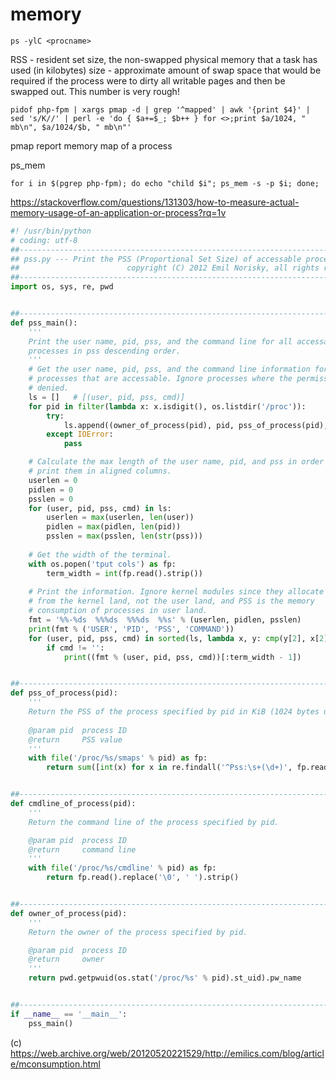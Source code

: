 memory
==




`ps -ylC <procname>`  


RSS - resident set size, the non-swapped physical memory that a task has used (in kilobytes)
size - approximate amount of swap space that would be required if the process were to dirty all writable pages and then be swapped out. This number is very rough!

`pidof php-fpm | xargs pmap -d | grep '^mapped' | awk '{print $4}' | sed 's/K//' | perl -e 'do { $a+=$_; $b++ } for <>;print $a/1024, " mb\n", $a/1024/$b, " mb\n"'`


pmap
report memory map of a process


ps_mem

`for i in $(pgrep php-fpm); do echo "child $i"; ps_mem -s -p $i; done;`


<https://stackoverflow.com/questions/131303/how-to-measure-actual-memory-usage-of-an-application-or-process?rq=1v>

```python
#! /usr/bin/python
# coding: utf-8
##-----------------------------------------------------------------------------
## pss.py --- Print the PSS (Proportional Set Size) of accessable processes
##                        copyright (C) 2012 Emil Norisky, all rights reserved.
##-----------------------------------------------------------------------------
import os, sys, re, pwd


##-----------------------------------------------------------------------------
def pss_main():
    '''
    Print the user name, pid, pss, and the command line for all accessable
    processes in pss descending order.
    '''
    # Get the user name, pid, pss, and the command line information for all
    # processes that are accessable. Ignore processes where the permission is
    # denied.
    ls = []   # [(user, pid, pss, cmd)]
    for pid in filter(lambda x: x.isdigit(), os.listdir('/proc')):
        try:
            ls.append((owner_of_process(pid), pid, pss_of_process(pid), cmdline_of_process(pid)))
        except IOError:
            pass

    # Calculate the max length of the user name, pid, and pss in order to
    # print them in aligned columns.
    userlen = 0
    pidlen = 0
    psslen = 0
    for (user, pid, pss, cmd) in ls:
        userlen = max(userlen, len(user))
        pidlen = max(pidlen, len(pid))
        psslen = max(psslen, len(str(pss)))
    
    # Get the width of the terminal.
    with os.popen('tput cols') as fp:
        term_width = int(fp.read().strip())
    
    # Print the information. Ignore kernel modules since they allocate memory
    # from the kernel land, not the user land, and PSS is the memory
    # consumption of processes in user land.
    fmt = '%%-%ds  %%%ds  %%%ds  %%s' % (userlen, pidlen, psslen)
    print(fmt % ('USER', 'PID', 'PSS', 'COMMAND'))
    for (user, pid, pss, cmd) in sorted(ls, lambda x, y: cmp(y[2], x[2])):
        if cmd != '':
            print((fmt % (user, pid, pss, cmd))[:term_width - 1])


##-----------------------------------------------------------------------------
def pss_of_process(pid):
    '''
    Return the PSS of the process specified by pid in KiB (1024 bytes unit)
    
    @param pid  process ID
    @return     PSS value
    '''
    with file('/proc/%s/smaps' % pid) as fp:
        return sum([int(x) for x in re.findall('^Pss:\s+(\d+)', fp.read(), re.M)])


##-----------------------------------------------------------------------------
def cmdline_of_process(pid):
    '''
    Return the command line of the process specified by pid.

    @param pid  process ID
    @return     command line
    '''
    with file('/proc/%s/cmdline' % pid) as fp:
        return fp.read().replace('\0', ' ').strip()


##-----------------------------------------------------------------------------
def owner_of_process(pid):
    '''
    Return the owner of the process specified by pid.

    @param pid  process ID
    @return     owner
    '''
    return pwd.getpwuid(os.stat('/proc/%s' % pid).st_uid).pw_name


##-----------------------------------------------------------------------------
if __name__ == '__main__':
    pss_main()

```

(c) https://web.archive.org/web/20120520221529/http://emilics.com/blog/article/mconsumption.html
